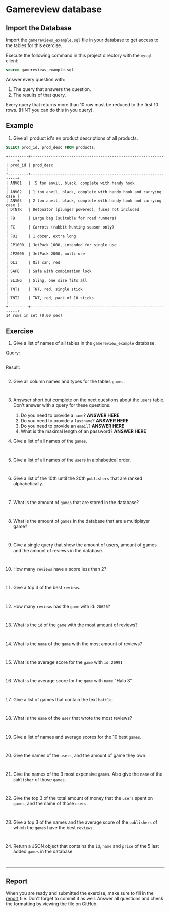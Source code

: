 # Gamereview database

## Import the Database

Import the [`gamereviews_example.sql`](gamereviews_example.sql) file in your database to get access to the tables for this exercise.

Execute the following command in this project directory with the `mysql` client:

```sql
source gamereviews_example.sql
```

Answer every question with:

1. The query that answers the question.
2. The results of that query.

Every query that returns more than 10 row must be reduced to the first 10 rows. (HINT you can do this in you query).

## Example

1. Give all product id's en product descriptions of all products.

```sql
SELECT prod_id, prod_desc FROM products;
```

```text
+---------+----------------------------------------------------------------+
| prod_id | prod_desc                                                      |
+---------+----------------------------------------------------------------+
| ANV01   | .5 ton anvil, black, complete with handy hook                  |
| ANV02   | 1 ton anvil, black, complete with handy hook and carrying case |
| ANV03   | 2 ton anvil, black, complete with handy hook and carrying case |
| DTNTR   | Detonator (plunger powered), fuses not included                |
| FB      | Large bag (suitable for road runners)                          |
| FC      | Carrots (rabbit hunting season only)                           |
| FU1     | 1 dozen, extra long                                            |
| JP1000  | JetPack 1000, intended for single use                          |
| JP2000  | JetPack 2000, multi-use                                        |
| OL1     | Oil can, red                                                   |
| SAFE    | Safe with combination lock                                     |
| SLING   | Sling, one size fits all                                       |
| TNT1    | TNT, red, single stick                                         |
| TNT2    | TNT, red, pack of 10 sticks                                    |
+---------+----------------------------------------------------------------+
14 rows in set (0.00 sec)
```

## Exercise

1. Give a list of names of all tables in the `gamereview_example` database.

  Query:

  ```sql

  ```

  Result:

  ```text

  ```

2. Give all column names and types for the tables `games`.

  ```sql

  ```

  ```text

  ```

3. Answser short but complete on the next questions about the `users` table. Don't answer with a query for these questions.

   1. Do you need to provide a `name`? **ANSWER HERE**
   2. Do you need to provide a `lastname`? **ANSWER HERE**
   3. Do you need to provide an `email`? **ANSWER HERE**
   4. What is the maximal length of an password? **ANSWER HERE**

4. Give a list of all names of the `games`.

  ```sql

  ```

  ```text

  ```

5. Give a list of all names of the `users` in alphabetical order.

  ```sql

  ```

  ```text

  ```

6. Give a list of the 10th until the 20th `publishers` that are ranked alphabetically.

  ```sql

  ```

  ```text

  ```

7. What is the amount of `games` that are stored in the database?

  ```sql

  ```

  ```text

  ```

8. What is the amount of `games` in the database that are a multiplayer game?

  ```sql

  ```

  ```text

  ```

9. Give a single query that show the amount of users, amount of games and the amount of reviews in the database.

  ```sql

  ```

  ```text

  ```

10. How many `reviews` have a score less than 2?

  ```sql

  ```

  ```text

  ```

11. Give a top 3 of the best `reviews`.

  ```sql

  ```

  ```text

  ```

12. How many `reviews` has the `game` with id: `20626`?

  ```sql

  ```

  ```text

  ```

13. What is the `id` of the `game` with the most amount of reviews?

  ```sql

  ```

  ```text

  ```

14. What is the `name` of the `game` with the most amount of reviews?

  ```sql

  ```

  ```text

  ```

15. What is the average score for the `game` with `id`: `20991`

  ```sql

  ```

  ```text

  ```

16. What is the average score for the `game` with `name` "Halo 3"

  ```sql

  ```

  ```text

  ```

17. Give a list of games that contain the text `battle`.

  ```sql

  ```

  ```text

  ```

18. What is the `name` of the `user` that wrote the most reviews?

  ```sql

  ```

  ```text

  ```

19. Give a list of names and average scores for the 10 best `games`.

  ```sql

  ```

  ```text

  ```

20. Give the names of the `users`, and the amount of game they own.

  ```sql

  ```

  ```text

  ```

21. Give the names of the 3 most expensive `games`. Also give the `name` of the `publisher` of those `games`.

  ```sql

  ```

  ```text

```

22. Give the top 3 of the total amount of money that the `users` spent on `games`, and the name of those `users`.

  ```sql

  ```

  ```text

  ```

23. Give a top 3 of the names and the average score of the `publishers` of which the `games` have the best `reviews`.

  ```sql

  ```

  ```text

  ```

24. Return a JSON object that contains the `id`, `name` and `price` of the 5 last added `games` in the database.

  ```sql

  ```

  ```text

  ```

---

## Report

When you are ready and submitted the exercise, make sure to fill in the [report](./REPORT.md) file. Don't forget to commit it as well. Answer all questions and check the formatting by viewing the file on GitHub.
